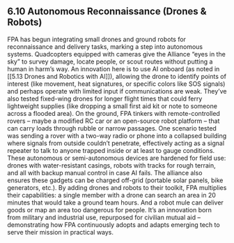 ## 6.10 Autonomous Reconnaissance (Drones & Robots)

FPA has begun integrating small drones and ground robots for reconnaissance and delivery tasks, marking a step into autonomous systems. Quadcopters equipped with cameras give the Alliance “eyes in the sky” to survey damage, locate people, or scout routes without putting a human in harm’s way. An innovation here is to use AI onboard (as noted in [[5.13 Drones and Robotics with AI]]), allowing the drone to identify points of interest (like movement, heat signatures, or specific colors like SOS signals) and perhaps operate with limited input if communications are weak. They’ve also tested fixed-wing drones for longer flight times that could ferry lightweight supplies (like dropping a small first aid kit or note to someone across a flooded area). On the ground, FPA tinkers with remote-controlled rovers – maybe a modified RC car or an open-source robot platform – that can carry loads through rubble or narrow passages. One scenario tested was sending a rover with a two-way radio or phone into a collapsed building where signals from outside couldn’t penetrate, effectively acting as a signal repeater to talk to anyone trapped inside or at least to gauge conditions. These autonomous or semi-autonomous devices are hardened for field use: drones with water-resistant casings, robots with tracks for rough terrain, and all with backup manual control in case AI fails. The alliance also ensures these gadgets can be charged off-grid (portable solar panels, bike generators, etc.). By adding drones and robots to their toolkit, FPA multiplies their capabilities: a single member with a drone can search an area in 20 minutes that would take a ground team hours. And a robot mule can deliver goods or map an area too dangerous for people. It’s an innovation born from military and industrial use, repurposed for civilian mutual aid – demonstrating how FPA continuously adopts and adapts emerging tech to serve their mission in practical ways.
